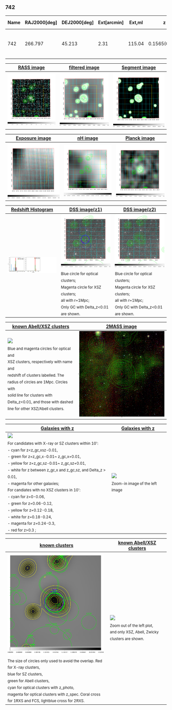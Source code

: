 <div STYLE="page-break-after: always;"></div>

### 742

|Name|RAJ2000[deg]|DEJ2000[deg] |Ext[arcmin]| Ext,ml | z | z_src| C|GC(XSZ,Delta_z<0.01)| GC(OPT,Delta_z<0.01)|GC| R_sig[arcmin] | R500[arcmin] | R500[Mpc]| CRsig[c/s] | CR500[c/s] |L500[1E44 erg/s]|F500[1E-12 erg/s/cm^2]| M500[1E14 Msun]|Tx[keV]|Cnt_sig|Beta|Rc[arcmin]|Comment|Alias|
|---|---|---|---|---|---|------|---|--------|---------|----------|---|---|---|---|---|---|---|---|---|---|---|---|---|---|
|742| 266.797| 45.213| 2.31| 115.04| 0.1565(0.000)| z_xsz| B| MCXC, PSZ2, Tar| C, N, W, Zw| C, MCXC, N, PSZ2, Tar, W| 13.188| 6.408| 1.041| 0.198(0.022)| 0.183(0.020)| 2.356(0.134)| 3.528(0.201)| 3.74(0.10)| 5.08(0.09)| 186.6| 0.942(-0.072+0.042)| 5.467(-0.479+0.346)| -| k266|

|[RASS image](../image/742/742_img.pdf)|[filtered image](../image/742/742_fil.pdf)|[Segment image](../image/742/742_seg.pdf)|
|-------------------|--------------------|-------------------|
| <img src="../image/742/742_img.png" width="300">  | <img src="../image/742/742_fil.png" width="300">   | <img src="../image/742/742_seg.png" width="300">  |

|[Exposure image](../image/742/742_mex.pdf)| [nH image](../image/742/742_nh.pdf)| [Planck image](../image/742/742_p.pdf)|
|-------------------|--------------------|-------------------|
|<img src="../image/742/742_mex.png" width="300">   | <img src="../image/742/742_nh.png" width="300">    | <img src="../image/742/742_p.png" width="300"> |

|[Redshift Histogram](../image/742/742_zg.pdf) | [DSS image(z1)](../image/742/742_dss_z1.pdf)      |  [DSS image(z2)](../image/742/742_dss_z2.pdf)    |
|-------------------|--------------------|-------------------|
|<img src="../image/742/742_zg.png" width="300"> |<img src="../image/742/742_dss_z1.png" width="300"> <sub><br>Blue circle for optical clusters; <br>Magenta circle for XSZ clusters; <br>all with r=1Mpc; <br>Only GC with Delta_z<0.01 are shown. </sub>| <img src="../image/742/742_dss_z2.png" width="300"><sub><br>Blue circle for optical clusters; <br>Magenta circle for XSZ clusters; <br>all with r=1Mpc; <br>Only GC with Delta_z<0.01 are shown. </sub> |

|[known Abell/XSZ clusters](../image/742/742_m.pdf) | [2MASS image](../image/742/742_2mass.pdf)      |
|-------------------|-------------------|
|<img src=../image/742/742_m.png width="300"> <br><sub>Blue and magenta circles for optical and <br>XSZ clusters, respectively with name and <br>redshift of clusters labelled. The <br>radius of circles are 1Mpc. Circles with <br>solid line for clusters with <br>Delta_z<0.01, and those with dashed <br>line for other XSZ/Abell clusters.        </sub>|<img src="../image/742/742_2mass.png" width="300">  |

|[Galaxies with z](../image/742/742_opt_ned.pdf) |[Galaxies with z](../image/742/742_opt_ned_zoom.pdf) |
|-------------------|-------------------|
| <img src=../image/742/742_opt_ned.png width="300"> <br><sub> For candidates with X-ray or SZ clusters within 10': <br> - cyan for z<z_gc,xsz-0.01, <br> - green for z=z_gc,x-0.01~ z_gc,x+0.01, <br> - yellow for z=z_gc,sz-0.01~ z_gc,sz+0.01, <br> - white for z between z_gc,x and z_gc,sz, and Delta_z > 0.01, <br> - magenta for other galaxies; <br>For candiates with no XSZ clusters in 10': <br> - cyan for z=0-0.06, <br> - green for z=0.06-0.12, <br> - yellow for z=0.12-0.18, <br> - white for z=0.18-0.24, <br> - magenta for z=0.24-0.3, <br> - red for z>0.3 ;  </sub>|<img src=../image/742/742_opt_ned_zoom.png width="300">  <br><sub> Zoom-in image of the left image</sub>|

|[known clusters](../image/742/742_gc.pdf) |[known Abell/XSZ clusters](../image/742/742_gc_large.pdf) |
|-------------------|-------------------|
| <img src=../image/742/742_gc.png width="300"> <br><sub> The size of circles only used to avoid the overlap. Red for X-ray clusters, <br> blue for SZ clusters, <br> green for Abell clusters, <br> cyan for optical clusters with z_photo, <br> magenta for optical clusters with z_spec. Coral cross for 1RXS and FCS, lightblue cross for 2RXS. </sub>|<img src=../image/742/742_gc_large.png width="300"> <br><sub> Zoom out of the left plot, <br> and only XSZ, Abell, Zwicky clusters are shown. </sub> |



